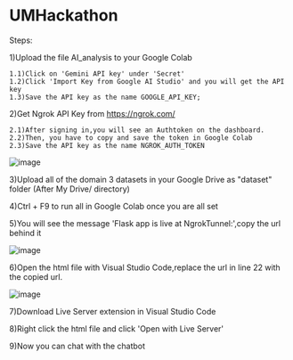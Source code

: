 # UMHackathon

Steps: 

1)Upload the file AI_analysis to your Google Colab

	1.1)Click on 'Gemini API key' under 'Secret' 
	1.2)Click 'Import Key from Google AI Studio' and you will get the API key
	1.3)Save the API key as the name GOOGLE_API_KEY;
  
2)Get Ngrok API Key from https://ngrok.com/

	2.1)After signing in,you will see an Authtoken on the dashboard.
	2.2)Then, you have to copy and save the token in Google Colab
	2.3)Save the API key as the name NGROK_AUTH_TOKEN

![image](https://github.com/user-attachments/assets/313bb26e-f4fe-497f-8c5a-e4a05bb38a58)

3)Upload all of the domain 3 datasets in your Google Drive as "dataset" folder (After My Drive/ directory) 

4)Ctrl + F9 to run all in Google Colab once you are all set

5)You will see the message 'Flask app is live at NgrokTunnel:',copy the url behind it

![image](https://github.com/user-attachments/assets/08a5bef0-ee80-4a8e-beaa-850aca3f7a82)

6)Open the html file with Visual Studio Code,replace the url in line 22 with the copied url.

![image](https://github.com/user-attachments/assets/d97c43fc-6a98-47b5-8a8d-b2fedd9fb9f8)

7)Download Live Server extension in Visual Studio Code

8)Right click the html file and click 'Open with Live Server'

9)Now you can chat with the chatbot


